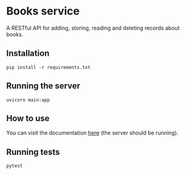 # Books service
A RESTful API for adding, storing, reading and deleting records about books.
## Installation
```commandline
pip install -r requirements.txt
```
## Running the server
```
uvicorn main:app
```
## How to use
You can visit the documentation [here](http://127.0.0.1:8000/docs) (the server should be running).
## Running tests
```
pytest
```